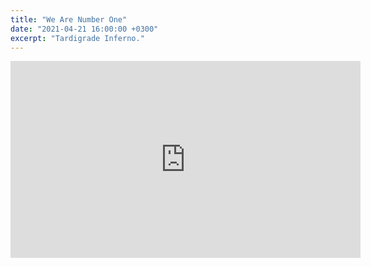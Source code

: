 ```yaml
---
title: "We Are Number One"
date: "2021-04-21 16:00:00 +0300"
excerpt: "Tardigrade Inferno."
---
```


<div class="video-wrapper">
    <iframe width="560" height="315" src="https://www.youtube.com/embed/mzJ4vCjSt28" title="YouTube video player" frameborder="0" allow="accelerometer; autoplay; clipboard-write; encrypted-media; gyroscope; picture-in-picture" allowfullscreen></iframe>
</div>
